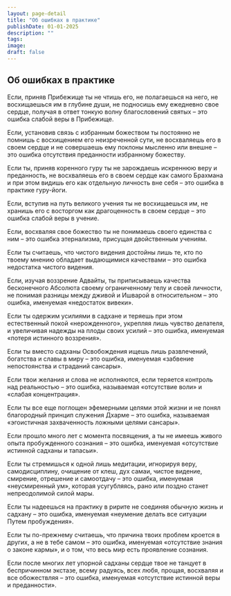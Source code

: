 ```yaml
---
layout: page-detail
title: "Об ошибках в практике"
publishDate: 01-01-2025
description: ""
tags:
image:
draft: false
---
```


## Об ошибках в практике
Если, приняв Прибежище ты не чтишь его, не полагаешься на него, не восхищаешься им в глубине души, не подносишь ему ежедневно свое сердце, получая в ответ тонкую волну благословений святых – это ошибка слабой веры в Прибежище.

Если, установив связь с избранным божеством ты постоянно не помнишь с восхищением его неизреченной сути, не восхваляешь его в своем сердце и не совершаешь ему поклоны мысленно или внешне – это ошибка отсутствия преданности избранному божеству.

Если ты, приняв коренного гуру ты не зарождаешь искреннюю веру и преданность, не восхваляешь его в своем сердце как самого Брахмана и при этом видишь его как отдельную личность вне себя – это ошибка в практике гуру-йоги.

Если, вступив на путь великого учения ты не восхищаешься им, не хранишь его с восторгом как драгоценность в своем сердце – это ошибка слабой веры в учение.

Если, восхваляя свое божество ты не понимаешь своего единства с ним – это ошибка этернализма, присущая двойственным учениям.

Если ты считаешь, что чистого видения достойны лишь те, кто по твоему мнению обладает выдающимися качествами – это ошибка недостатка чистого видения.

Если, изучая воззрение Адвайты, ты приписываешь качества бесконечного Абсолюта своему ограниченному телу и своей личности, не понимая разницы между дживой и Ишварой в относительном – это ошибка, именуемая «недостаток вивеки».

Если ты одержим усилиями в садхане и теряешь при этом естественный покой «нерожденного», укрепляя лишь чувство делателя, и увеличивая надежды на плоды своих усилий – это ошибка, именуемая «потеря истинного воззрения».

Если ты вместо садханы Освобождения ищешь лишь развлечений, богатства и славы в миру – это ошибка, именуемая «забвение непостоянства и страданий сансары».

Если твои желания и слова не исполняются, если теряется контроль над реальностью – это ошибка, называемая «отсутствие воли» и «слабая концентрация».

Если ты все еще поглощен эфемерными целями этой жизни и не понял благородный принцип служения Дхарме – это ошибка, называемая «эгоистичная захваченность ложными целями сансары».

Если прошло много лет с момента посвящения, а ты не имеешь живого опыта пробужденного сознания – это ошибка, именуемая «отсутствие истинной садханы и тапасьи».

Если ты стремишься к одной лишь медитации, игнорируя веру, самодисциплину, очищение от клеш, дух самаи, чистое видение, смирение, отрешение и самоотдачу – это ошибка, именуемая «неусмиренный ум», которая усугубляясь, рано или поздно станет непреодолимой силой мары.

Если ты надеешься на практику в ририте не соединяя обычную жизнь и садхану – это ошибка, именуемая «неумение делать все ситуации Путем пробуждения».

Если ты по-прежнему считаешь, что причина твоих проблем кроется в других, а не в тебе самом – это ошибка, именуемая «отсутствие знания о законе кармы», и о том, что весь мир есть проявление сознания.

Если после многих лет упорной садханы сердце твое не танцует в беспричинном экстазе, всему радуясь, всех любя, прощая, восхваляя и все обожествляя – это ошибка, именуемая «отсутствие истинной веры и преданности».
  
  
